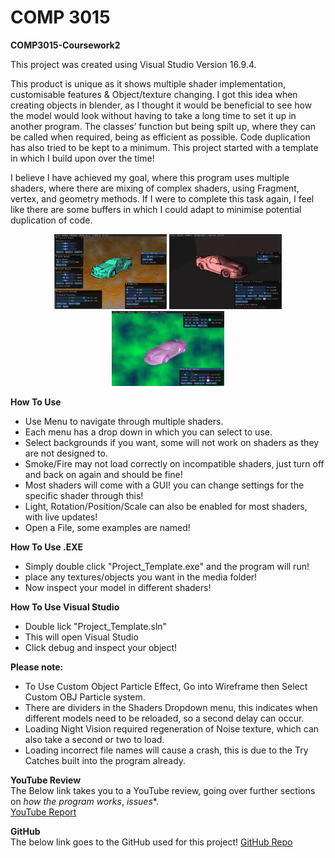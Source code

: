 # COMP 3015
**COMP3015-Coursework2**

This project was created using Visual Studio Version 16.9.4.

This product is unique as it shows multiple shader implementation, customisable features & Object/texture changing. I got this idea when creating objects in blender, as I thought it would be beneficial to see how the model would look without having to take a long time to set it up in another program. The classes’ function but being spilt up, where they can be called when required, being as efficient as possible. Code duplication has also tried to be kept to a minimum. This project started with a template in which I build upon over the time!

I believe I have achieved my goal, where this program uses multiple shaders, where there are mixing of complex shaders, using Fragment, vertex, and geometry methods. If I were to complete this task again, I feel like there are some buffers in which I could adapt to minimise potential duplication of code.

<p align="center">
    <img src="./READMEItems/Silhouette.png" width="180" height="120" />
    <img src="./READMEItems/Mix2.png" width="180" height="120" />
    <img src="./READMEItems/Wireframe.png" width="180" height="120" />
</p>

**How To Use**
* Use Menu to navigate through multiple shaders.
* Each menu has a drop down in which you can select to use.
* Select backgrounds if you want, some will not work on shaders as they are not designed to.
* Smoke/Fire may not load correctly on incompatible shaders, just turn off and back on again and should be fine!
* Most shaders will come with a GUI! you can change settings for the specific shader through this!
* Light, Rotation/Position/Scale can also be enabled for most shaders, with live updates!
* Open a File, some examples are named!

**How To Use .EXE**
* Simply double click "Project_Template.exe" and the program will run!
* place any textures/objects you want in the media folder!
* Now inspect your model in different shaders!

**How To Use Visual Studio**
* Double lick "Project_Template.sln"
* This will open Visual Studio
* Click debug and inspect your object!

**Please note:**
* To Use Custom Object Particle Effect, Go into Wireframe then Select Custom OBJ Particle system.
* There are dividers in the Shaders Dropdown menu, this indicates when different models need to be reloaded, so a second delay can occur.
* Loading Night Vision required regeneration of Noise texture, which can also take a second or two to load.
* Loading incorrect file names will cause a crash, this is due to the Try Catches built into the program already.

**YouTube Review**<br/>
The Below link takes you to a YouTube review, going over further sections on *how the program works*, *issues**.<br/>
[YouTube Report](https://www.youtube.com/watch?v=wmML_VfguK0&ab_channel=NickClothier)

**GitHub**<br/>
The below link goes to the GitHub used for this project!
[GitHub Repo](https://github.com/Nick1441/COMP3015-CW2)